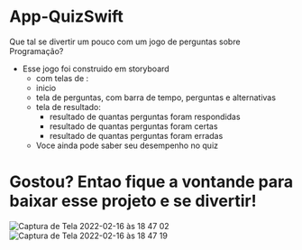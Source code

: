 # App-QuizSwift

Que tal se divertir um pouco com um jogo de perguntas sobre Programação?

- Esse jogo foi construido em storyboard 
  - com telas de :
  - inicio
  - tela de perguntas, com barra de tempo, perguntas e alternativas
  - tela de resultado: 
    - resultado de quantas perguntas foram respondidas
    - resultado de quantas perguntas foram certas
    - resultado de quantas perguntas foram erradas
  - Voce ainda pode saber seu desempenho no quiz

# Gostou? Entao fique a vontande para baixar esse projeto e se divertir!

![Captura de Tela 2022-02-16 às 18 47 02](https://user-images.githubusercontent.com/85207486/154363661-fc54a567-7ca3-436e-8583-a3b3f1c19e0e.png) ![Captura de Tela 2022-02-16 às 18 47 19](https://user-images.githubusercontent.com/85207486/154363831-021ab157-8d32-47a9-bd6b-47062934e5bc.png)


